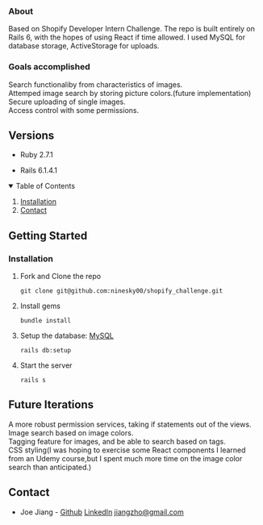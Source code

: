 ### About

Based on Shopify Developer Intern Challenge. The repo is built entirely on Rails 6, with the hopes of using React if time allowed. I used MySQL for database storage, ActiveStorage for uploads.


### Goals accomplished
Search functionaliby from characteristics of images.  
Attemped image search by storing picture colors.(future implementation)  
Secure uploading of single images.  
Access control with some permissions.  


## Versions

- Ruby 2.7.1

- Rails 6.1.4.1



<!-- TABLE OF CONTENTS -->
<details open="open">
  <summary>Table of Contents</summary>
  <ol>
    <li><a href="#installation">Installation</a></li>
    <li><a href="#contact">Contact</a></li>
  </ol>
</details>


<!-- GETTING STARTED -->
## Getting Started

### Installation

1. Fork and Clone the repo
   ```
   git clone git@github.com:ninesky00/shopify_challenge.git
   ```
2. Install gems
   ```
   bundle install
   ```
3. Setup the database: [MySQL](https://www.mysql.com/downloads/)
   ```
   rails db:setup
   ```
4. Start the server
    ```
    rails s
    ```

<!-- FUTURE ITERATIONS -->

## Future Iterations
A more robust permission services, taking if statements out of the views.  
Image search based on image colors.  
Tagging feature for images, and be able to search based on tags.  
CSS styling(I was hoping to exercise some React components I learned from an Udemy course,but I spent much more time on the image color search than anticipated.)  


<!-- CONTACT -->
## Contact

- Joe Jiang - [Github](https://github.com/ninesky00) [LinkedIn](https://www.linkedin.com/in/joe-jiang01/) <jiangzho@gmail.com>